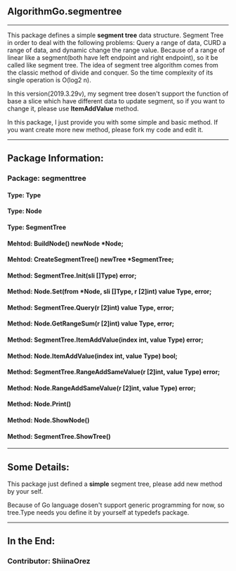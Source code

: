 ## AlgorithmGo.segmentree

-----

This package defines a simple **segment tree** data structure. Segment Tree in order to deal with the following problems: Query a range of data, CURD a range of data, and dynamic change the range value. Because of a range of linear like a segment(both have left endpoint and right endpoint), so it be called like segment tree. The idea of segment tree algorithm comes from the classic method of divide and conquer. So the time complexity of its single operation is O(log2 n).

In this version(2019.3.29v), my segment tree dosen't support the function of base a slice which have different data to update segment, so if you want to change it, please use **ItemAddValue** method.

In this package, I just provide you with some simple and basic method. If you want create more new method, please fork my code and edit it.

-----

## Package Information:

### Package: segmenttree

#### Type: Type
#### Type: Node
#### Type: SegmentTree
#### Mehtod: BuildNode() newNode *Node;
#### Mehtod: CreateSegmentTree() newTree *SegmentTree;
#### Method: SegmentTree.Init(sli []Type) error;
#### Method: Node.Set(from *Node, sli []Type, r [2]int) value Type, error;
#### Method: SegmentTree.Query(r [2]int) value Type, error;
#### Method: Node.GetRangeSum(r [2]int) value Type, error;
#### Method: SegmentTree.ItemAddValue(index int, value Type) error;
#### Method: Node.ItemAddValue(index int, value Type) bool;
#### Method: SegmentTree.RangeAddSameValue(r [2]int, value Type) error;
#### Method: Node.RangeAddSameValue(r [2]int, value Type) error;
#### Method: Node.Print()
#### Method: Node.ShowNode()
#### Method: SegmentTree.ShowTree()

-----

## Some Details:

This package just defined a **simple** segment tree, please add new method by your self.

Because of Go language dosen't support generic programming for now, so tree.Type needs you define it by yourself at typedefs package.

-----

## In the End:

### Contributor: ShiinaOrez
